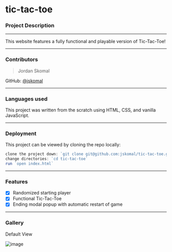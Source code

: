 # tic-tac-toe

### Project Description

---

This website features a fully functional and playable version of Tic-Tac-Toe!

---


### Contributors

> Jordan Skomal

GitHub: [@jskomal](https://github.com/jskomal)

---

### Languages used

This project was written from the scratch using HTML, CSS, and vanilla JavaScript.

---

### Deployment

This project can be viewed by cloning the repo locally:

```js
clone the project down: `git clone git@github.com:jskomal/tic-tac-toe.git`
change directories: `cd tic-tac-toe`
run `open index.html`
```

---

### Features

- [x] Randomized starting player
- [x] Functional Tic-Tac-Toe
- [x] Ending modal popup with automatic restart of game

---

### Gallery

Default View

![image](https://user-images.githubusercontent.com/90876852/150032739-3ea11e4e-6d7a-41ac-ab34-594282c8c20d.png)
